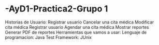 # -AyD1-Practica2-Grupo 1

Historias de Usuario:
  Registrar usuario 
  Cancelar una cita médica 
  Modificar cita médica 
  Registrar usuario
  Agendar una cita médica
  Mostrar reportes
  Generar PDF de reportes
Herramientas que vamos a usar:
  Lenguaje de programacion: Java
  Test Framework: JUnix
   
